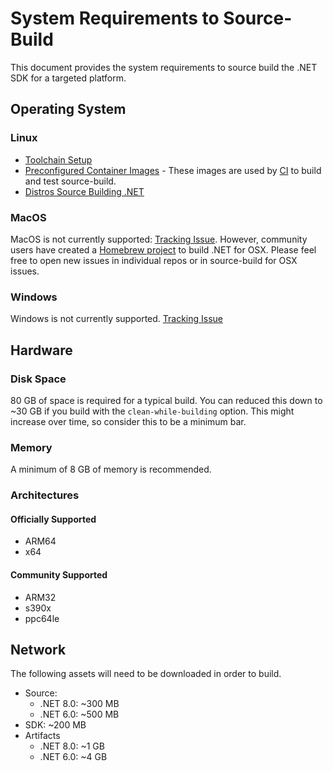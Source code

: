 # System Requirements to Source-Build

This document provides the system requirements to source build the .NET SDK for a targeted platform.

## Operating System

### Linux

* [Toolchain Setup](https://github.com/dotnet/runtime/blob/main/docs/workflow/requirements/linux-requirements.md#toolchain-setup)
* [Preconfigured Container Images](https://github.com/dotnet/dotnet-buildtools-prereqs-docker) - These images are used by [CI](https://github.com/dotnet/dotnet/blob/main/src/sdk/eng/pipelines/templates/stages/vmr-build.yml) to build and test source-build.
* [Distros Source Building .NET](https://github.com/dotnet/source-build#net-in-linux-distributions)

### MacOS

MacOS is not currently supported: [Tracking Issue](https://github.com/dotnet/source-build/issues/2909).  However, community users have created a [Homebrew project](https://github.com/Homebrew/homebrew-core/blob/master/Formula/dotnet.rb) to build .NET for OSX.  Please feel free to open new issues in individual repos or in source-build for OSX issues.

### Windows

Windows is not currently supported. [Tracking Issue](https://github.com/dotnet/source-build/issues/2910)

## Hardware

### Disk Space

80 GB of space is required for a typical build. You can reduced this down to ~30 GB if you build with the `clean-while-building` option. This might increase over time, so consider this to be a minimum bar.

### Memory

A minimum of 8 GB of memory is recommended.

### Architectures

#### Officially Supported

* ARM64
* x64

#### Community Supported

* ARM32
* s390x
* ppc64le

## Network

The following assets will need to be downloaded in order to build.

* Source:
  * .NET 8.0: ~300 MB
  * .NET 6.0: ~500 MB
* SDK: ~200 MB
* Artifacts
  * .NET 8.0: ~1 GB
  * .NET 6.0: ~4 GB
